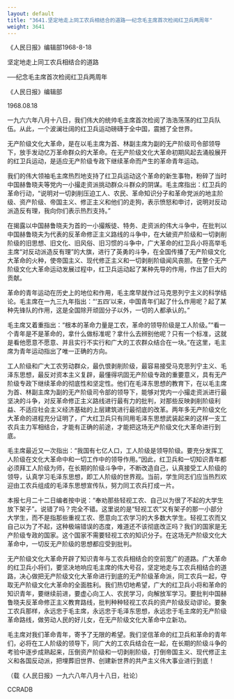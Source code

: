 ```yaml
---
layout: default
title: "3641.坚定地走上同工农兵相结合的道路──纪念毛主席首次检阅红卫兵两周年"
weight: 3641
---
```


《人民日报》编辑部1968-8-18

坚定地走上同工农兵相结合的道路

──纪念毛主席首次检阅红卫兵两周年

《人民日报》编辑部

1968.08.18

一九六六年八月十八日，我们伟大的统帅毛主席首次检阅了浩浩荡荡的红卫兵队伍。从此，一个波澜壮阔的红卫兵运动磅礴于全中国，震撼了全世界。

无产阶级文化大革命，是在以毛主席为首、林副主席为副的无产阶级司令部领导下，放手发动亿万革命群众的大革命。在无产阶级文化大革命初期风起去涌般展开的红卫兵运动，是适应无产阶级专政下继续革命而产生的革命青年运动。

我们的伟大领袖毛主席热烈地支持了红卫兵运动这个革命的新生事物，粉碎了当时中国赫鲁晓夫等党内一小撮走资派挑动群众斗群众的阴谋。毛主席指出：红卫兵的革命行动，“说明对一切剥削压迫工人、农民、革命知识分子和革命党派的地主阶级、资产阶级、帝国主义、修正主义和他们的走狗，表示愤怒和申讨，说明对反动派造反有理，我向你们表示热烈支持。”

在揭露以中国赫鲁晓夫为首的一小撮叛徒、特务、走资派的伟大斗争中，在批判以中国赫鲁晓夫为代表的反革命修正主义路线的斗争中，在大破资产阶级和一切剥削阶级的旧思想、旧文化、旧风俗、旧习惯的斗争中，广大革命的红卫兵小将高举毛主席“对反动派造反有理”的大旗，进行了英勇的斗争，在全国传播了无产阶级文化大革命的火种，使帝国主义、现代修正主义和一切剥削阶级闻风丧胆。在整个无产阶级文化大革命运动发展过程中，红卫兵运动起了某种先导的作用，作出了巨大的贡献。

革命的青年运动在历史上的地位和作用，毛主席早就作过马克思列宁主义的科学结论。毛主席在一九三九年指出：“‘五四’以来，中国青年们起了什么作用呢？起了某种先锋队的作用，这是全国除开顽固分子以外，一切的人都承认的。”

毛主席又着重指出：“根本的革命力量是工农，革命的领导阶级是工人阶级。”“看一个青年是不是革命的，拿什么做标准呢？拿什么去辨别他呢？只有一个标准，这就是看他愿意不愿意、并且实行不实行和广大的工农群众结合在一块。”在这里，毛主席为青年运动指出了唯一正确的方向。

工人阶级和广大工农劳动群众，最仇恨剥削阶级，最容易接受马克思列宁主义、毛泽东思想，最反对资本主义复辟，最懂得巩固无产阶级专政的重要意义，具有无产阶级专政下继续革命的彻底性和坚定性。他们在毛泽东思想的教育下，在以毛主席为首、林副主席为副的无产阶级司令部的领导下，能够对党内一小撮走资派进行最坚决的斗争，对反革命修正主义路线进行最有力的批判，对那些反映剥削阶级利益、不适应社会主义经济基础的上层建筑进行最彻底的改革。两年多无产阶级文化大革命的进程充分证明了，广大红卫兵只有同用毛泽东思想武装起来的这样一支工农兵主力军相结合，才能有正确的前途，才能把这场无产阶级文化大革命进行到底。

毛主席最近又一次指出：“我国有七亿人口，工人阶级是领导阶级。要充分发挥工人阶级在文化大革命中和一切工作中的领导作用。”因此，红卫兵和一切知识青年都必须拜工人阶级为师，在长期的阶级斗争中，不断改造自己，认真接受工人阶级的领导，认真学习毛泽东思想，即工人阶级的世界观。当前，学生同志们应当热烈欢迎由工农兵组成的毛泽东思想宣传队，努力同工农兵打成一片。

本报七月二十二日编者按中说：“奉劝那些轻视工农、自己以为很了不起的大学生放下架子”。说错了吗？完全不错。这里说的是“轻视工农”又有架子的那一小部分大学生，而不是指那些重视工农、愿意向工农学习的大多数大学生。轻视工农而又自己以为了不起，这种极端错误的态度，难道还不该彻底改正吗？我们的国家是无产阶级专政的国家。这个国家不需要轻视工农的知识分子。在这场无产阶级文化大革命中，一切反无产阶级的思想都应受到批判。

无产阶级文化大革命开辟了知识青年与工农兵相结合的空前宽广的道路。广大革命的红卫兵小将们，要坚决地响应毛主席的伟大号召，坚定地走与工农兵相结合的道路，决心做把无产阶级文化大革命进行到底的无产阶级革命派，同工农兵一起，夺取无产阶级文化大革命的全面胜利。我们热切地希望，广大的红卫兵小将和革命的知识青年，要继续前进，要虚心向工人、农民学习，向解放军学习。要批判中国赫鲁晓夫反革命修正主义教育路线，批判种种轻视工农兵的资产阶级反动谬论。要象工农兵那样，永远忠于毛主席，永远忠于毛泽东思想，永远忠于毛主席的无产阶级革命路线，做劳动人民的好儿女，在无产阶级文化大革命中立新功。

毛主席对我们革命青年，寄予了无限的希望。我们坚信革命的红卫兵和革命的青年们，必将在工人阶级的领导下，同广大的工农兵结合在一起，在长期的阶级斗争的考验中逐步成熟起来，压倒资产阶级和一切剥削阶级，打倒帝国主义、现代修正主义和各国反动派，把埋葬旧世界、创建新世界的共产主义伟大事业进行到底！

（载《人民日报》一九六八年八月十八日，社论）

CCRADB

